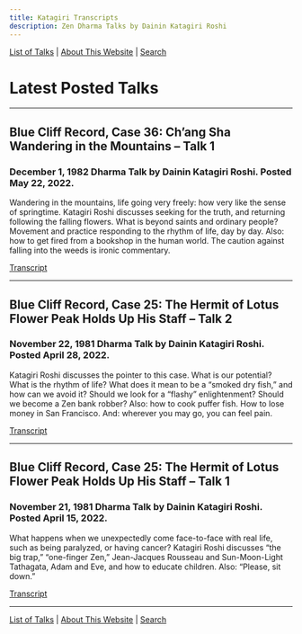 ```yaml
---
title: Katagiri Transcripts
description: Zen Dharma Talks by Dainin Katagiri Roshi
---
```


[List of Talks](list) \| [About This Website](about) \| [Search](search)

# Latest Posted Talks

---

## Blue Cliff Record, Case 36: Ch’ang Sha Wandering in the Mountains – Talk 1
### December 1, 1982 Dharma Talk by Dainin Katagiri Roshi. Posted May 22, 2022.

Wandering in the mountains, life going very freely: how very like the sense of springtime. Katagiri Roshi discusses seeking for the truth, and returning following the falling flowers. What is beyond saints and ordinary people? Movement and practice responding to the rhythm of life, day by day. Also: how to get fired from a bookshop in the human world. The caution against falling into the weeds is ironic commentary.

[Transcript](1982-12-01-Blue-Cliff-Record-Case-36-Talk-1)

---

## Blue Cliff Record, Case 25: The Hermit of Lotus Flower Peak Holds Up His Staff – Talk 2
### November 22, 1981 Dharma Talk by Dainin Katagiri Roshi. Posted April 28, 2022.

Katagiri Roshi discusses the pointer to this case. What is our potential? What is the rhythm of life? What does it mean to be a “smoked dry fish,” and how can we avoid it? Should we look for a “flashy” enlightenment? Should we become a Zen bank robber? Also: how to cook puffer fish. How to lose money in San Francisco. And: wherever you may go, you can feel pain.

[Transcript](1981-11-22-Blue-Cliff-Record-Case-25-Talk-2)

---

## Blue Cliff Record, Case 25: The Hermit of Lotus Flower Peak Holds Up His Staff – Talk 1
### November 21, 1981 Dharma Talk by Dainin Katagiri Roshi. Posted April 15, 2022.

What happens when we unexpectedly come face-to-face with real life, such as being paralyzed, or having cancer? Katagiri Roshi discusses “the big trap,” “one-finger Zen,” Jean-Jacques Rousseau and Sun-Moon-Light Tathagata, Adam and Eve, and how to educate children. Also: “Please, sit down.”

[Transcript](1981-11-21-Blue-Cliff-Record-Case-25-Talk-1)

---

[List of Talks](list) \| [About This Website](about) \| [Search](search)
